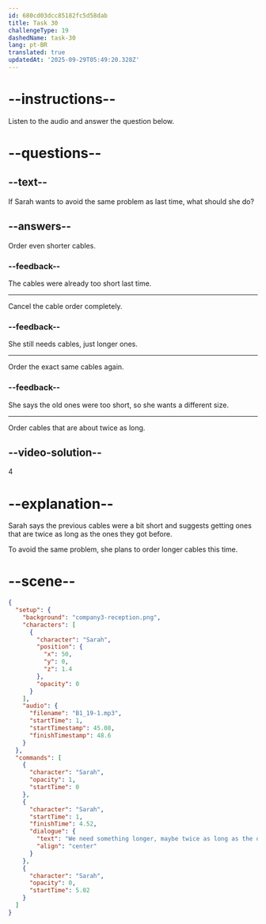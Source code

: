 ```yaml
---
id: 680cd03dcc85182fc5d58dab
title: Task 30
challengeType: 19
dashedName: task-30
lang: pt-BR
translated: true
updatedAt: '2025-09-29T05:49:20.328Z'
---
```


<!-- (Audio) Sarah: Yes, those cables were a bit short last time. We need something longer. Maybe twice as long as the ones we got before. -->

# --instructions--

Listen to the audio and answer the question below.

# --questions--

## --text--

If Sarah wants to avoid the same problem as last time, what should she do?

## --answers--

Order even shorter cables.

### --feedback--

The cables were already too short last time.

---

Cancel the cable order completely.

### --feedback--

She still needs cables, just longer ones.

---

Order the exact same cables again.

### --feedback--

She says the old ones were too short, so she wants a different size.

---

Order cables that are about twice as long.

## --video-solution--

4

# --explanation--

Sarah says the previous cables were a bit short and suggests getting ones that are twice as long as the ones they got before.

To avoid the same problem, she plans to order longer cables this time.

# --scene--

```json
{
  "setup": {
    "background": "company3-reception.png",
    "characters": [
      {
        "character": "Sarah",
        "position": {
          "x": 50,
          "y": 0,
          "z": 1.4
        },
        "opacity": 0
      }
    ],
    "audio": {
      "filename": "B1_19-1.mp3",
      "startTime": 1,
      "startTimestamp": 45.08,
      "finishTimestamp": 48.6
    }
  },
  "commands": [
    {
      "character": "Sarah",
      "opacity": 1,
      "startTime": 0
    },
    {
      "character": "Sarah",
      "startTime": 1,
      "finishTime": 4.52,
      "dialogue": {
        "text": "We need something longer, maybe twice as long as the ones we got before.",
        "align": "center"
      }
    },
    {
      "character": "Sarah",
      "opacity": 0,
      "startTime": 5.02
    }
  ]
}
```
